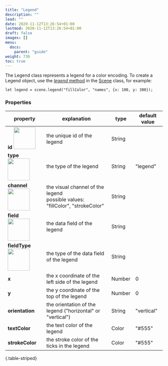 ```yaml
---
title: "Legend"
description: ""
lead: ""
date: 2020-11-12T13:26:54+01:00
lastmod: 2020-11-12T13:26:54+01:00
draft: false
images: []
menu:
  docs:
    parent: "guide"
weight: 730
toc: true
---
```


The Legend class represents a legend for a color encoding. To create a Legend object, use the [_legend_ method](../../group/scene/#methods-create-guides) in the [Scene](../../group/scene/) class, for example:

    let legend = scene.legend("fillColor", "names", {x: 100, y: 300});

### Properties
| property |  explanation   | type | default value |
| --- | --- | --- | --- |
|**id** <img width="70px" src="../../readonly.png">| the unique id of the legend | String |  | 
|**type** <img width="70px" src="../../readonly.png"> | the type of the legend | String | "legend" | 
|**channel** <img width="70px" src="../../readonly.png">| the visual channel of the legend<br>possible values: "fillColor", "strokeColor" | String | | 
|**field** <img width="70px" src="../../readonly.png">| the data field of the legend | String | | 
|**fieldType** <img width="70px" src="../../readonly.png">| the type of the data field of the legend | String | | 
|**x**| the x coordinate of the left side of the legend | Number | 0 | 
|**y**| the y coordinate of the top of the legend | Number | 0 | 
|**orientation**| the orientation of the legend ("horizontal" or "vertical") | String | "vertical" |
|**textColor**| the text color of the legend | Color | "#555" | 
|**strokeColor**| the stroke color of the ticks in the legend | Color | "#555" | 
{.table-striped}